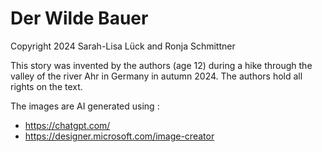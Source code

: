 # Der Wilde Bauer

Copyright 2024 Sarah-Lisa Lück and Ronja Schmittner

This story was invented by the authors (age 12) during a hike through the valley of the river Ahr in Germany in autumn 2024.
The authors hold all rights on the text.

The images are AI generated using :
- https://chatgpt.com/ 
- https://designer.microsoft.com/image-creator


